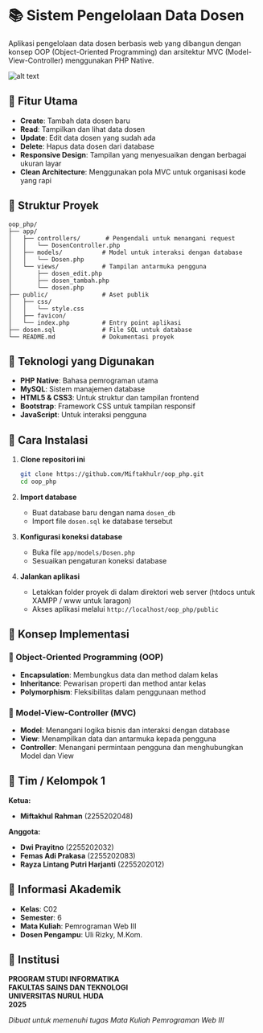 # 📚 Sistem Pengelolaan Data Dosen

Aplikasi pengelolaan data dosen berbasis web yang dibangun dengan konsep OOP (Object-Oriented Programming) dan arsitektur MVC (Model-View-Controller) menggunakan PHP Native.

![alt text](https://i.ibb.co.com/PZ8CRnYb/Hasil.png?raw=true)


## 🌟 Fitur Utama

- **Create**: Tambah data dosen baru
- **Read**: Tampilkan dan lihat data dosen
- **Update**: Edit data dosen yang sudah ada
- **Delete**: Hapus data dosen dari database
- **Responsive Design**: Tampilan yang menyesuaikan dengan berbagai ukuran layar
- **Clean Architecture**: Menggunakan pola MVC untuk organisasi kode yang rapi

## 📂 Struktur Proyek

```
oop_php/
├── app/
│   ├── controllers/       # Pengendali untuk menangani request
│   │   └── DosenController.php
│   ├── models/           # Model untuk interaksi dengan database
│   │   └── Dosen.php
│   └── views/            # Tampilan antarmuka pengguna
│       ├── dosen_edit.php
│       ├── dosen_tambah.php
│       └── dosen.php
├── public/               # Aset publik
│   ├── css/
│   │   └── style.css
│   ├── favicon/
│   └── index.php         # Entry point aplikasi
├── dosen.sql             # File SQL untuk database
└── README.md             # Dokumentasi proyek
```

## 🔧 Teknologi yang Digunakan

- **PHP Native**: Bahasa pemrograman utama
- **MySQL**: Sistem manajemen database
- **HTML5 & CSS3**: Untuk struktur dan tampilan frontend
- **Bootstrap**: Framework CSS untuk tampilan responsif
- **JavaScript**: Untuk interaksi pengguna

## 🚀 Cara Instalasi

1. **Clone repositori ini**
   ```bash
   git clone https://github.com/Miftakhulr/oop_php.git
   cd oop_php
   ```

2. **Import database**
   - Buat database baru dengan nama `dosen_db`
   - Import file `dosen.sql` ke database tersebut

3. **Konfigurasi koneksi database**
   - Buka file `app/models/Dosen.php`
   - Sesuaikan pengaturan koneksi database

4. **Jalankan aplikasi**
   - Letakkan folder proyek di dalam direktori web server (htdocs untuk XAMPP / www untuk laragon)
   - Akses aplikasi melalui `http://localhost/oop_php/public`

## 🧩 Konsep Implementasi

### 🔵 Object-Oriented Programming (OOP)
- **Encapsulation**: Membungkus data dan method dalam kelas
- **Inheritance**: Pewarisan properti dan method antar kelas
- **Polymorphism**: Fleksibilitas dalam penggunaan method

### 🔵 Model-View-Controller (MVC)
- **Model**: Menangani logika bisnis dan interaksi dengan database
- **View**: Menampilkan data dan antarmuka kepada pengguna
- **Controller**: Menangani permintaan pengguna dan menghubungkan Model dan View

## 👥 Tim / Kelompok 1

**Ketua:**
- **Miftakhul Rahman** (2255202048)

**Anggota:**
- **Dwi Prayitno** (2255202032)
- **Femas Adi Prakasa** (2255202083)
- **Rayza Lintang Putri Harjanti** (2255202012)

## 🏫 Informasi Akademik

- **Kelas**: C02
- **Semester**: 6
- **Mata Kuliah**: Pemrograman Web III
- **Dosen Pengampu**: Uli Rizky, M.Kom.

## 🏢 Institusi

**PROGRAM STUDI INFORMATIKA**  
**FAKULTAS SAINS DAN TEKNOLOGI**  
**UNIVERSITAS NURUL HUDA**  
**2025**



*Dibuat untuk memenuhi tugas Mata Kuliah Pemrograman Web III*
